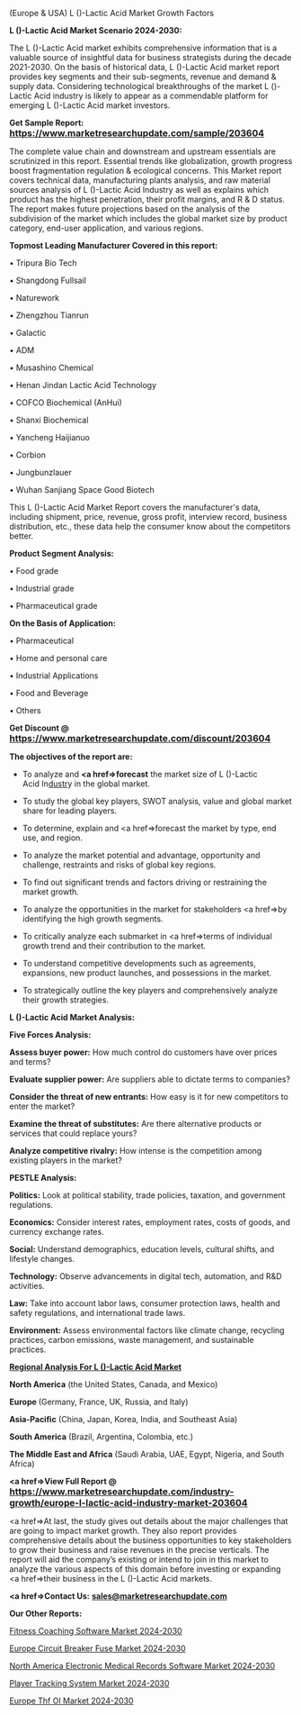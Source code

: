  (Europe & USA) L ()-Lactic Acid Market Growth Factors

<strong>L ()-Lactic Acid Market Scenario 2024-2030:</strong>

The L ()-Lactic Acid market exhibits comprehensive information that is a valuable source of insightful data for business strategists during the decade 2021-2030. On the basis of historical data, L ()-Lactic Acid market report provides key segments and their sub-segments, revenue and demand &amp; supply data. Considering technological breakthroughs of the market L ()-Lactic Acid industry is likely to appear as a commendable platform for emerging L ()-Lactic Acid market investors.

<strong>Get Sample Report: <a href=https://www.marketresearchupdate.com/sample/203604><font size=3 color=#0000ff>https://www.marketresearchupdate.com/sample/203604</font></a></strong>

The complete value chain and downstream and upstream essentials are scrutinized in this report. Essential trends like globalization, growth progress boost fragmentation regulation &amp; ecological concerns. This Market report covers technical data, manufacturing plants analysis, and raw material sources analysis of L ()-Lactic Acid Industry as well as explains which product has the highest penetration, their profit margins, and R & D status. The report makes future projections based on the analysis of the subdivision of the market which includes the global market size by product category, end-user application, and various regions.

<strong>Topmost Leading Manufacturer Covered in this report:</strong>

• Tripura Bio Tech

• Shangdong Fullsail

• Naturework

• Zhengzhou Tianrun

• Galactic

• ADM

• Musashino Chemical

• Henan Jindan Lactic Acid Technology

• COFCO Biochemical (AnHui)

• Shanxi Biochemical

• Yancheng Haijianuo

• Corbion

• Jungbunzlauer

• Wuhan Sanjiang Space Good Biotech

This L ()-Lactic Acid Market Report covers the manufacturer's data, including shipment, price, revenue, gross profit, interview record, business distribution, etc., these data help the consumer know about the competitors better.

<strong>Product Segment Analysis: </strong>

• Food grade

• Industrial grade

• Pharmaceutical grade

<strong>On the Basis of Application:</strong>

• Pharmaceutical

• Home and personal care

• Industrial Applications

• Food and Beverage

• Others

<strong>Get Discount @ <a href=https://www.marketresearchupdate.com/discount/203604><font size=3 color=#0000ff>https://www.marketresearchupdate.com/discount/203604</font></a></strong>

<strong><b>The objectives of the report are:</b></strong>

- To analyze and <strong><a href=><strong>forecast</strong></a></strong> the market size of L ()-Lactic Acid In<a href=ASDF991299>dustr</a>y in the global market.

- To study the global key players, SWOT analysis, value and global market share for leading players.

- To determine, explain and <a href=>forecast</a> the market by type, end use, and region.

- To analyze the market potential and advantage, opportunity and challenge, restraints and risks of global key regions.

- To find out significant trends and factors driving or restraining the market growth.

- To analyze the opportunities in the market for stakeholders <a href=>by</a> identifying the high growth segments.

- To critically analyze each submarket in <a href=>terms</a> of individual growth trend and their contribution to the market.

- To understand competitive developments such as agreements, expansions, new product launches, and possessions in the market.

- To strategically outline the key players and comprehensively analyze their growth strategies.

<strong>L ()-Lactic Acid Market Analysis:</strong>

<strong>Five Forces Analysis:</strong>

<strong>Assess buyer power:</strong> How much control do customers have over prices and terms?

<strong>Evaluate supplier power:</strong> Are suppliers able to dictate terms to companies?

<strong>Consider the threat of new entrants:</strong> How easy is it for new competitors to enter the market?

<strong>Examine the threat of substitutes:</strong> Are there alternative products or services that could replace yours?

<strong>Analyze competitive rivalry:</strong> How intense is the competition among existing players in the market?

<strong>PESTLE Analysis:</strong>

<strong>Politics:</strong> Look at political stability, trade policies, taxation, and government regulations.

<strong>Economics:</strong> Consider interest rates, employment rates, costs of goods, and currency exchange rates.

<strong>Social:</strong> Understand demographics, education levels, cultural shifts, and lifestyle changes.

<strong>Technology:</strong> Observe advancements in digital tech, automation, and R&D activities.

<strong>Law:</strong> Take into account labor laws, consumer protection laws, health and safety regulations, and international trade laws.

<strong>Environment:</strong> Assess environmental factors like climate change, recycling practices, carbon emissions, waste management, and sustainable practices.

<strong><u><b>Regional Analysis For L ()-Lactic Acid Market</b></u></strong>

<strong><b>North America</b></strong> (the United States, Canada, and Mexico)

<strong><b>Europe </b></strong>(Germany, France, UK, Russia, and Italy)

<strong><b>Asia-Pacific</b></strong> (China, Japan, Korea, India, and Southeast Asia)

<strong><b>South America</b></strong> (Brazil, Argentina, Colombia, etc.)

<strong><b>The Middle East and Africa</b></strong> (Saudi Arabia, UAE, Egypt, Nigeria, and South Africa)

<strong><a href=>View Full Report</a> @ <a href=https://www.marketresearchupdate.com/industry-growth/europe-l-lactic-acid-industry-market-203604><font size=3 color=#0000ff>https://www.marketresearchupdate.com/industry-growth/europe-l-lactic-acid-industry-market-203604</font></a></strong>

<a href=>At last,</a> the study gives out details about the major challenges that are going to impact market growth. They also report provides comprehensive details about the business opportunities to key stakeholders to grow their business and raise revenues in the precise verticals. The report will aid the company’s existing or intend to join in this market to analyze the various aspects of this domain before investing or expanding <a href=>their</a> business in the L ()-Lactic Acid markets.

<strong><a href=>Contact Us:</a></strong>
<strong>sales@marketresearchupdate.com</strong>

<strong>Our Other Reports:</strong>

<a href=https://www.linkedin.com/pulse/fitness-coaching-software-market-size-growth>Fitness Coaching Software Market 2024-2030</a>

<a href=https://www.linkedin.com/pulse/europe-circuit-breaker-fuse-market-size-exclusive-report>Europe Circuit Breaker Fuse Market 2024-2030</a>

<a href=https://www.linkedin.com/pulse/north-america-electronic-medical-records-software-market-1f>North America Electronic Medical Records Software Market 2024-2030</a>

<a href=https://www.linkedin.com/pulse/player-tracking-system-market-2023-ul1mf/>Player Tracking System Market 2024-2030</a>

<a href=https://www.linkedin.com/pulse/europe-thf-ol-market-research-report-2023--fldwf/>Europe Thf Ol Market 2024-2030</a>


